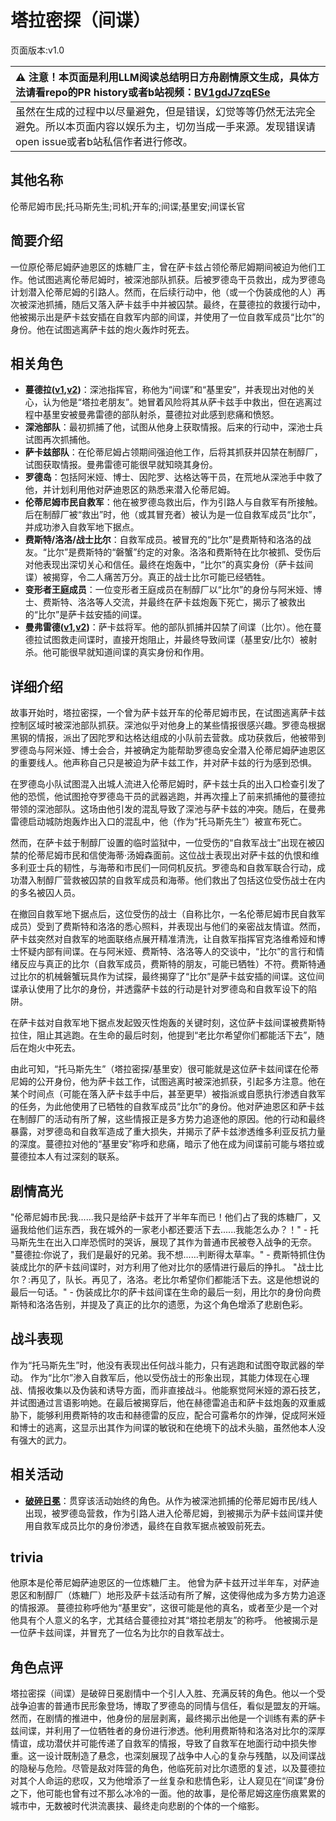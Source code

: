 # 塔拉密探（间谍）
页面版本:v1.0
 

| :warning: 注意！本页面是利用LLM阅读总结明日方舟剧情原文生成，具体方法请看repo的PR history或者b站视频：[BV1gdJ7zqESe](https://www.bilibili.com/video/BV1gdJ7zqESe/)         |
|:----------------------------|
| 虽然在生成的过程中以尽量避免，但是错误，幻觉等等仍然无法完全避免。所以本页面内容以娱乐为主，切勿当成一手来源。发现错误请open issue或者b站私信作者进行修改。|



## 其他名称
伦蒂尼姆市民;托马斯先生;司机;开车的;间谍;基里安;间谍长官
## 简要介绍
一位原伦蒂尼姆萨迪恩区的炼糖厂主，曾在萨卡兹占领伦蒂尼姆期间被迫为他们工作。他试图逃离伦蒂尼姆时，被深池部队抓获。后被罗德岛干员救出，成为罗德岛计划潜入伦蒂尼姆的引路人。然而，在后续行动中，他（或一个伪装成他的人）再次被深池抓捕，随后又落入萨卡兹手中并被囚禁。最终，在蔓德拉的救援行动中，他被揭示出是萨卡兹安插在自救军内部的间谍，并使用了一位自救军成员“比尔”的身份。他在试图逃离萨卡兹的炮火轰炸时死去。
## 相关角色
-   **蔓德拉([v1](extended_char_man_de_la.md),[v2](../char_v3/extended_char_man_de_la.md))**：深池指挥官，称他为“间谍”和“基里安”，并表现出对他的关心，认为他是“塔拉老朋友”。她冒着风险将其从萨卡兹手中救出，但在逃离过程中基里安被曼弗雷德的部队射杀，蔓德拉对此感到悲痛和愤怒。
-   **深池部队**：最初抓捕了他，试图从他身上获取情报。后来的行动中，深池士兵试图再次抓捕他。
-   **萨卡兹部队**：在伦蒂尼姆占领期间强迫他工作，后将其抓获并囚禁在制醇厂，试图获取情报。曼弗雷德可能很早就知晓其身份。
-   **罗德岛**：包括阿米娅、博士、因陀罗、达格达等干员，在荒地从深池手中救了他，并计划利用他对萨迪恩区的熟悉来潜入伦蒂尼姆。
-   **伦蒂尼姆市民自救军**：他在被罗德岛救出后，作为引路人与自救军有所接触。后在制醇厂被“救出”时，他（或其冒充者）被认为是一位自救军成员“比尔”，并成功渗入自救军地下据点。
-   **费斯特/洛洛/战士比尔**：自救军成员。被冒充的“比尔”是费斯特和洛洛的战友。“比尔”是费斯特的“磐蟹”约定的对象。洛洛和费斯特在比尔被抓、受伤后对他表现出深切关心和信任。最终在炮轰中，“比尔”的真实身份（萨卡兹间谍）被揭穿，令二人痛苦万分。真正的战士比尔可能已经牺牲。
-   **变形者王庭成员**：一位变形者王庭成员在制醇厂以“比尔”的身份与阿米娅、博士、费斯特、洛洛等人交流，并最终在萨卡兹炮轰下死亡，揭示了被救出的“比尔”是萨卡兹安插的间谍。
-   **曼弗雷德([v1](extended_char_man_fu_lei_de.md),[v2](../char_v3/extended_char_man_fu_lei_de.md))**：萨卡兹将军。他的部队抓捕并囚禁了间谍（比尔）。他在蔓德拉试图救走间谍时，直接开炮阻止，并最终导致间谍（基里安/比尔）被射杀。他可能很早就知道间谍的真实身份和作用。
## 详细介绍
故事开始时，塔拉密探，一个曾为萨卡兹开车的伦蒂尼姆市民，在试图逃离萨卡兹控制区域时被深池部队抓获。深池似乎对他身上的某些情报很感兴趣。罗德岛根据黑钢的情报，派出了因陀罗和达格达组成的小队前去营救。成功获救后，他被带到罗德岛与阿米娅、博士会合，并被确定为能帮助罗德岛安全潜入伦蒂尼姆萨迪恩区的重要线人。他声称自己只是被迫为萨卡兹工作，并对萨卡兹的行为感到恐惧。

在罗德岛小队试图混入出城人流进入伦蒂尼姆时，萨卡兹士兵的出入口检查引发了他的恐慌，他试图抢夺罗德岛干员的武器逃跑，并再次撞上了前来抓捕他的蔓德拉带领的深池部队。这场由他引发的混乱导致了深池与萨卡兹的冲突。随后，在曼弗雷德启动城防炮轰炸出入口的混乱中，他（作为“托马斯先生”）被宣布死亡。

然而，在萨卡兹于制醇厂设置的临时监狱中，一位受伤的“自救军战士”出现在被囚禁的伦蒂尼姆市民和信使海蒂·汤姆森面前。这位战士表现出对萨卡兹的仇恨和维多利亚士兵的韧性，与海蒂和市民们一同伺机反抗。罗德岛和自救军联合行动，成功潜入制醇厂营救被囚禁的自救军成员和海蒂。他们救出了包括这位受伤战士在内的多名被囚人员。

在撤回自救军地下据点后，这位受伤的战士（自称比尔，一名伦蒂尼姆市民自救军成员）受到了费斯特和洛洛的悉心照料，并表现出与他们的亲密战友情谊。然而，萨卡兹突然对自救军的地面联络点展开精准清洗，让自救军指挥官克洛维希娅和博士怀疑内部有间谍。在与阿米娅、费斯特、洛洛等人的交谈中，“比尔”的言行和情绪反应与真正的比尔（自救军成员，费斯特的朋友，可能已牺牲）不符。费斯特通过比尔的机械磐蟹玩具作为试探，最终揭穿了“比尔”是萨卡兹安插的间谍。这位间谍承认使用了比尔的身份，并透露萨卡兹的行动是针对罗德岛和自救军设下的陷阱。

在萨卡兹对自救军地下据点发起毁灭性炮轰的关键时刻，这位萨卡兹间谍被费斯特拉住，阻止其逃跑。在生命的最后时刻，他提到“老比尔希望你们都能活下去”，随后在炮火中死去。

由此可知，“托马斯先生”（塔拉密探/基里安）很可能就是这位萨卡兹间谍在伦蒂尼姆的公开身份，他为萨卡兹工作，试图逃离时被深池抓获，引起多方注意。他在某个时间点（可能在落入萨卡兹手中后，甚至更早）被指派或自愿执行渗透自救军的任务，为此他使用了已牺牲的自救军成员“比尔”的身份。他对萨迪恩区和萨卡兹在制醇厂的活动有所了解，这些情报正是多方势力追逐他的原因。他的行动和最终暴露，对罗德岛和自救军造成了重大损失，并揭示了萨卡兹渗透维多利亚反抗力量的深度。蔓德拉对他的“基里安”称呼和悲痛，暗示了他在成为间谍前可能与塔拉或蔓德拉本人有过深刻的联系。
## 剧情高光
"伦蒂尼姆市民:我......我只是给萨卡兹开了半年车而已！他们占了我的炼糖厂，又逼我给他们运东西，我在城外的一家老小都还要活下去......我能怎么办？！" - 托马斯先生在出入口岸恐慌时的哭诉，展现了其作为普通市民被卷入战争的无奈。
"蔓德拉:你说了，我们是最好的兄弟。我不想......判断得太草率。" - 费斯特抓住伪装成比尔的萨卡兹间谍时，对方利用了他对比尔的感情进行最后的挣扎。
"战士比尔？:再见了，队长。再见了，洛洛。老比尔希望你们都能活下去。这是他想说的最后一句话。" - 伪装成比尔的萨卡兹间谍在生命的最后一刻，用比尔的身份向费斯特和洛洛告别，并提及了真正的比尔的遗愿，为这个角色增添了悲剧色彩。
## 战斗表现
作为“托马斯先生”时，他没有表现出任何战斗能力，只有逃跑和试图夺取武器的举动。
作为“比尔”渗入自救军后，他以受伤战士的形象出现，其能力体现在心理战、情报收集以及伪装和诱导方面，而非直接战斗。他能察觉阿米娅的源石技艺，并试图通过言语影响她。在最后被揭穿后，他在赫德雷追击和萨卡兹炮轰的双重威胁下，能够利用费斯特的攻击和赫德雷的反应，配合可露希尔的炸弹，促成阿米娅和博士的逃离，这显示出其作为间谍的敏锐和在绝境下的战术头脑，虽然他本人没有强大的武力。
## 相关活动
-   **[破碎日冕](../stories/main_10.md)**：贯穿该活动始终的角色。从作为被深池抓捕的伦蒂尼姆市民/线人出现，被罗德岛营救，作为引路人进入伦蒂尼姆，到被揭示为萨卡兹间谍并使用自救军成员比尔的身份渗透，最终在自救军据点被毁前死去。
## trivia
他原本是伦蒂尼姆萨迪恩区的一位炼糖厂主。
他曾为萨卡兹开过半年车，对萨迪恩区和制醇厂（炼糖厂）地形及萨卡兹活动有所了解，这使得他成为多方势力追逐的情报源。
蔓德拉称呼他为“基里安”，这很可能是他的真名，或者至少是一个对他具有个人意义的名字，尤其结合蔓德拉对其“塔拉老朋友”的称呼。
他被揭示是一位萨卡兹间谍，并冒充了一位名为比尔的自救军战士。
## 角色点评
塔拉密探（间谍）是破碎日冕剧情中一个引人入胜、充满反转的角色。他以一个受战争迫害的普通市民形象登场，博取了罗德岛的同情与信任，看似是盟友的开端。然而，在剧情的推进中，他身份的层层剥离，最终揭示出他是一个训练有素的萨卡兹间谍，并利用了一位牺牲者的身份进行渗透。他利用费斯特和洛洛对比尔的深厚情谊，成功潜伏并可能传递了自救军的情报，导致了自救军在地面行动中损失惨重。这一设计既制造了悬念，也深刻展现了战争中人心的复杂与残酷，以及间谍战的隐秘与危险。尽管是敌对阵营的角色，他临死前对比尔遗愿的复述，以及蔓德拉对其个人命运的悲叹，又为他增添了一丝复杂和悲情色彩，让人窥见在“间谍”身份之下，他可能也曾有过不那么冰冷的一面。他的故事，是伦蒂尼姆这座伤痕累累的城市中，无数被时代洪流裹挟、最终走向悲剧的个体的一个缩影。